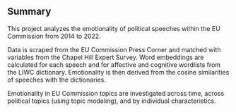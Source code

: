 ## Summary 

This project analyzes the emotionality of political speeches within the EU Commission from 2014 to 2022. 

Data is scraped from the EU Commission Press Corner and matched with variables from the Chapel Hill Expert Survey. Word embeddings are calculated for each speech and for affective and cognitive wordlists from the LIWC dictionary. 
Emotionality is then derived from the cosine similarities of speeches with the dictionaries.

Emotionality in EU Commission topics are investigated across time, across political topics (using topic modeling), and by individual characteristics. 
